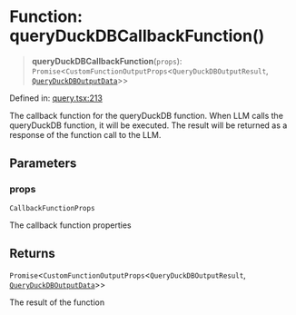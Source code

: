 # Function: queryDuckDBCallbackFunction()

> **queryDuckDBCallbackFunction**(`props`): `Promise`\<`CustomFunctionOutputProps`\<`QueryDuckDBOutputResult`, [`QueryDuckDBOutputData`](../type-aliases/QueryDuckDBOutputData.md)\>\>

Defined in: [query.tsx:213](https://github.com/GeoDaCenter/openassistant/blob/2a93b5036fdb3a9355cf5403bdecfb2525f1d8b3/packages/duckdb/src/query.tsx#L213)

The callback function for the queryDuckDB function. When LLM calls the queryDuckDB function, it will be executed.
The result will be returned as a response of the function call to the LLM.

## Parameters

### props

`CallbackFunctionProps`

The callback function properties

## Returns

`Promise`\<`CustomFunctionOutputProps`\<`QueryDuckDBOutputResult`, [`QueryDuckDBOutputData`](../type-aliases/QueryDuckDBOutputData.md)\>\>

The result of the function
